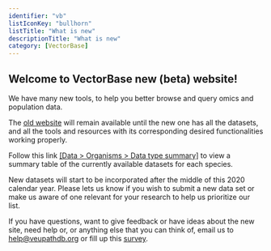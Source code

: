 ```yaml
---
identifier: "vb"
listIconKey: "bullhorn"
listTitle: "What is new"
descriptionTitle: "What is new"
category: [VectorBase]
---
```


<h2>Welcome to VectorBase new (beta) website!</h2>

<p>We have many new tools, to help you better browse and query omics and population data.</p>

<p>The <a href="https://www.vectorbase.org"><u>old website</u></a> will remain available until the new one has all the datasets, and all the tools and resources with its corresponding desired functionalities working properly.</p>

<p>Follow this link <a href="/vectorbase.b47/app/search/organism/GenomeDataTypes/result"><u>[Data > Organisms > Data type summary]</u></a> to view a summary table of the currently available datasets for each species.</p>

<p>New datasets will start to be incorporated after the middle of this 2020 calendar year.  Please lets us know if you wish to submit a new data set or make us aware of one relevant for your research to help us prioritize our list.</p>

<p>If you have questions, want to give feedback or have ideas about the new site, need help or, or anything else that you can think of, email us to <a href="/vectorbase.b47/app/contact-us"><u>help@veupathdb.org</u></a> or fill up this <a href="https://upenn.co1.qualtrics.com/jfe/form/SV_3rzHCq7GXOTVbY9"><u>survey</u></a>.</p>  
